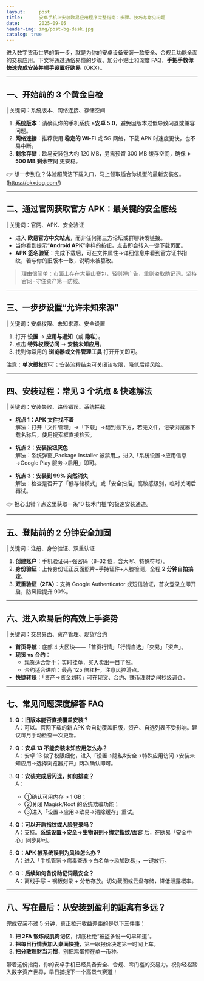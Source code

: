 ```yaml
---
layout:     post
title:      安卓手机上安装欧易应用程序完整指南：步骤、技巧与常见问题
date:       2025-09-05
header-img: img/post-bg-desk.jpg
catalog: true
---
```


进入数字货币世界的第一步，就是为你的安卓设备安装一款安全、合规且功能全面的交易应用。下文将通过通俗易懂的步骤、加分小贴士和深度 FAQ，**手把手教你快速完成安装并顺手设置好欧易**（OKX）。

---

## 一、开始前的 3 个黄金自检

| 关键词：系统版本、网络连接、存储空间

1. **系统版本**：请确认你的手机系统 **≥安卓 5.0**，避免因版本过低导致闪退或兼容问题。  
2. **网络连接**：推荐使用 **稳定的 Wi-Fi** 或 5G 网络，下载 APK 时速度更快，也不易中断。  
3. **剩余存储**：欧易安装包大约 120 MB，另需预留 300 MB 缓存空间，确保 **> 500 MB 剩余空间** 更安稳。

👉 想一步到位？体验超简洁下载入口，马上领取适合你机型的最新安装包。(https://okxdog.com/)

---

## 二、通过官网获取官方 APK：最关键的安全底线

| 关键词：官网、APK、安全验证

- 进入 **欧易官方中文站点**，而非任何第三方论坛或群聊转发链接。  
- 当你看到提示“**Android APK**”字样的按钮，点击即会转入一键下载页面。  
- **APK 签名验证**：完成下载后，可在文件属性→详细信息中看到官方证书指纹，若与你的旧版本一致，说明未被篡改。

> 理由很简单：市面上存在大量山寨包，轻则弹广告，重则盗取助记词。坚持官网=守住资产第一防线。

---

## 三、一步步设置“允许未知来源”

| 关键词：安卓权限、未知来源、安全设置

1. 打开 **设置** → **应用与通知**（或 **隐私**）。  
2. 点击 **特殊权限访问** → **安装未知应用**。  
3. 找到你常用的 **浏览器或文件管理工具** 打开开关即可。  

注意：**单次授权**即可；安装流程结束可关闭该权限，降低后续风险。

---

## 四、安装过程：常见 3 个坑点 & 快速解法

| 关键词：安装失败、路径错误、系统拦截

- **坑点 1：APK 文件找不着**  
  解法：打开「文件管理」→「下载」→翻到最下方，若无文件，记录浏览器下载名称后，使用搜索框直接检索。

- **坑点 2：安装按钮灰色**  
  解法：系统弹窗_Package Installer 被禁用_，进入「系统设置→应用信息→Google Play 服务→启用」即可。

- **坑点 3：安装到 99% 突然消失**  
  解法：检查是否开了「低存储模式」或「安全扫描」高敏感级别，临时关闭后再试。  

👉 担心出错？点这里获取一条“0 技术门槛”的极速安装通道。

---

## 五、登陆前的 2 分钟安全加固

| 关键词：注册、身份验证、双重认证

1. **创建账户**：手机验证码+强密码（8–32 位，含大写、特殊符号）。  
2. **身份验证**：上传身份证正反面照片+手持证件+人脸检测，全程 **2 分钟自拍搞定**。  
3. **双重验证（2FA）**：支持 Google Authenticator 或短信验证，首次登录立即开启，防风险提升 90%。

---

## 六、进入欧易后的高效上手姿势

| 关键词：交易界面、资产管理、现货/合约

- **首页导航**：底部 4 大区块——「首页行情」「行情自选」「交易」「资产」。  
- **现货 vs 合约**：  
  - 现货适合新手：实时挂单，买入卖出一目了然。  
  - 合约适合进阶：最高 125 倍杠杆，注意风控滑点。  
- **快捷转账**：「资产→资金划转」可在现货、合约、赚币理财之间秒级调仓。  

---

## 七、常见问题深度解答 FAQ

1. **Q：旧版本能否直接覆盖安装？**  
   A：可以。官网下载的新 APK 会自动覆盖旧版，资产、自选列表不受影响。建议每月手动检查一次更新。

2. **Q：安卓 13 不能安装未知应用怎么办？**  
   A：安卓 13 做了权限细化，进入「设置→隐私&安全→特殊应用访问→安装未知应用→选择浏览器打开」两次确认即可。

3. **Q：安装完成后闪退，如何排查？**  
   A：  
   - ①确认可用内存 > 1 GB；  
   - ②关闭 Magisk/Root 的系统欺骗功能；  
   - ③进入「设置→应用→欧易→清除缓存」重试。

4. **Q：可以开启指纹或人脸登录吗？**  
   A：支持。**系统设置→安全→生物识别→绑定指纹/面容** 后，在欧易「安全中心」同步即可。

5. **Q：APK 被系统误判为风险怎么办？**  
   A：进入「手机管家→病毒查杀→白名单→添加欧易」，一键放行。

6. **Q：后续如何备份助记词最安全？**  
   A：离线手写 + 钢板刻录 + 分散存放。切勿截图或云盘存储，降低泄露概率。

---

## 八、写在最后：从安装到盈利的距离有多远？

完成安装不过 5 分钟，真正拉开收益差距的是以下三件事：

1. **把 2FA 锻炼成肌肉记忆**，彻底杜绝“被盗多说一句早知道”。  
2. **把每日行情表加入桌面快捷**，第一眼报价决定第一时间上车。  
3. **把分散理财当习惯**，别把鸡蛋押在单一币种。

带着这份指南，你的安卓手机已经具备安全、合规、零门槛的交易力。祝你轻松踏入数字资产世界，早日捕捉下一个高景气赛道！